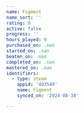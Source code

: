 ```yaml
---
name: Figment
name_sort: ''
rating: 0
active: false
progress: ''
hours_played: 0
purchased_on: .nan
started_on: .nan
beaten_on: .nan
completed_on: .nan
mastered_on: .nan
identifiers:
  - type: steam
    appid: '493540'
    name: Figment
    synced_on: '2024-08-30'

---
```

